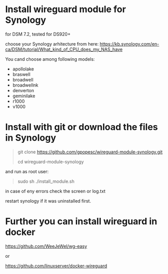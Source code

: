 # Install wireguard module for Synology
for DSM 7.2, tested for DS920+

choose your Synology arhitecture from here:
https://kb.synology.com/en-ca/DSM/tutorial/What_kind_of_CPU_does_my_NAS_have 

You cand choose among following models:
 - apollolake
 - braswell
 - broadwell
 - broadwellnk
 - denverton
 - geminilake
 - r1000
 - v1000


# Install with git  or download the files in Synology
>git clone https://github.com/gpopesc/wireguard-module-synology.git
>
>cd wireguard-module-synology


and run as root user:
>sudo sh ./install_module.sh

in case of eny errors check the screen or log.txt

restart synology if it was uninstalled first.

# Further you can install wireguard in docker

https://github.com/WeeJeWel/wg-easy 

or

https://github.com/linuxserver/docker-wireguard 
